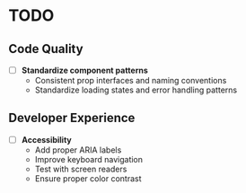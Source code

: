 # TODO

## Code Quality

- [ ] **Standardize component patterns**
  - Consistent prop interfaces and naming conventions
  - Standardize loading states and error handling patterns

## Developer Experience

- [ ] **Accessibility**
  - Add proper ARIA labels
  - Improve keyboard navigation
  - Test with screen readers
  - Ensure proper color contrast
